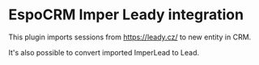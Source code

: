 # EspoCRM Imper Leady integration
This plugin imports sessions from https://leady.cz/ to new entity in CRM.

It's also possible to convert imported ImperLead to Lead.